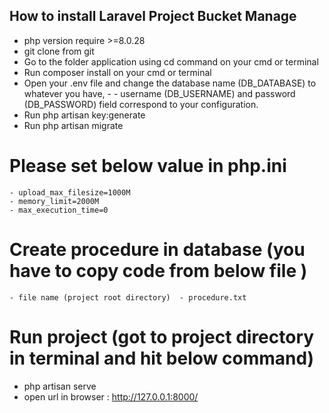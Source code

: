 
## How to install Laravel Project Bucket Manage

- php version require >=8.0.28
- git clone from git
- Go to the folder application using cd command on your cmd or terminal
- Run composer install on your cmd or terminal
- Open your .env file and change the database name (DB_DATABASE) to whatever you have, - - username (DB_USERNAME) and password (DB_PASSWORD) field correspond to your configuration.
- Run php artisan key:generate
- Run php artisan migrate



# Please set below value in php.ini
    - upload_max_filesize=1000M
    - memory_limit=2000M
    - max_execution_time=0

# Create procedure in database (you have to copy code from below file )
    - file name (project root directory)  - procedure.txt
  

# Run project (got to project directory in terminal and hit below command)
- php artisan serve
- open url in browser : http://127.0.0.1:8000/
